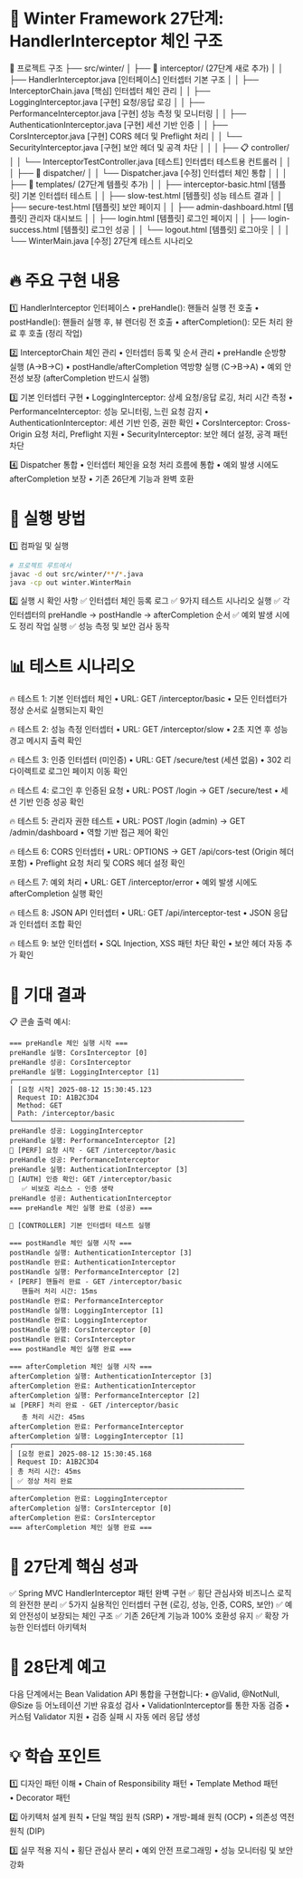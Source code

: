 📁 Winter Framework 27단계: HandlerInterceptor 체인 구조
===========================================================

📂 프로젝트 구조
├── src/winter/
│   ├── 🔗 interceptor/                    (27단계 새로 추가)
│   │   ├── HandlerInterceptor.java        [인터페이스] 인터셉터 기본 구조
│   │   ├── InterceptorChain.java          [핵심] 인터셉터 체인 관리
│   │   ├── LoggingInterceptor.java        [구현] 요청/응답 로깅
│   │   ├── PerformanceInterceptor.java    [구현] 성능 측정 및 모니터링
│   │   ├── AuthenticationInterceptor.java [구현] 세션 기반 인증
│   │   ├── CorsInterceptor.java           [구현] CORS 헤더 및 Preflight 처리
│   │   └── SecurityInterceptor.java       [구현] 보안 헤더 및 공격 차단
│   │
│   ├── 📋 controller/
│   │   └── InterceptorTestController.java [테스트] 인터셉터 테스트용 컨트롤러
│   │
│   ├── 🎯 dispatcher/
│   │   └── Dispatcher.java                [수정] 인터셉터 체인 통합
│   │
│   ├── 🎨 templates/                      (27단계 템플릿 추가)
│   │   ├── interceptor-basic.html         [템플릿] 기본 인터셉터 테스트
│   │   ├── slow-test.html                 [템플릿] 성능 테스트 결과
│   │   ├── secure-test.html               [템플릿] 보안 페이지
│   │   ├── admin-dashboard.html           [템플릿] 관리자 대시보드
│   │   ├── login.html                     [템플릿] 로그인 페이지
│   │   ├── login-success.html             [템플릿] 로그인 성공
│   │   └── logout.html                    [템플릿] 로그아웃
│   │
│   └── WinterMain.java                    [수정] 27단계 테스트 시나리오

🔥 주요 구현 내용
=================

1️⃣ HandlerInterceptor 인터페이스
• preHandle(): 핸들러 실행 전 호출
• postHandle(): 핸들러 실행 후, 뷰 렌더링 전 호출
• afterCompletion(): 모든 처리 완료 후 호출 (정리 작업)

2️⃣ InterceptorChain 체인 관리
• 인터셉터 등록 및 순서 관리
• preHandle 순방향 실행 (A→B→C)
• postHandle/afterCompletion 역방향 실행 (C→B→A)
• 예외 안전성 보장 (afterCompletion 반드시 실행)

3️⃣ 기본 인터셉터 구현
• LoggingInterceptor: 상세 요청/응답 로깅, 처리 시간 측정
• PerformanceInterceptor: 성능 모니터링, 느린 요청 감지
• AuthenticationInterceptor: 세션 기반 인증, 권한 확인
• CorsInterceptor: Cross-Origin 요청 처리, Preflight 지원
• SecurityInterceptor: 보안 헤더 설정, 공격 패턴 차단

4️⃣ Dispatcher 통합
• 인터셉터 체인을 요청 처리 흐름에 통합
• 예외 발생 시에도 afterCompletion 보장
• 기존 26단계 기능과 완벽 호환

🚀 실행 방법
============

1️⃣ 컴파일 및 실행
   ```bash
   # 프로젝트 루트에서
   javac -d out src/winter/**/*.java
   java -cp out winter.WinterMain
   ```

2️⃣ 실행 시 확인 사항
✅ 인터셉터 체인 등록 로그
✅ 9가지 테스트 시나리오 실행
✅ 각 인터셉터의 preHandle → postHandle → afterCompletion 순서
✅ 예외 발생 시에도 정리 작업 실행
✅ 성능 측정 및 보안 검사 동작

📊 테스트 시나리오
==================

🔥 테스트 1: 기본 인터셉터 체인
• URL: GET /interceptor/basic
• 모든 인터셉터가 정상 순서로 실행되는지 확인

🔥 테스트 2: 성능 측정 인터셉터
• URL: GET /interceptor/slow
• 2초 지연 후 성능 경고 메시지 출력 확인

🔥 테스트 3: 인증 인터셉터 (미인증)
• URL: GET /secure/test (세션 없음)
• 302 리다이렉트로 로그인 페이지 이동 확인

🔥 테스트 4: 로그인 후 인증된 요청
• URL: POST /login → GET /secure/test
• 세션 기반 인증 성공 확인

🔥 테스트 5: 관리자 권한 테스트
• URL: POST /login (admin) → GET /admin/dashboard
• 역할 기반 접근 제어 확인

🔥 테스트 6: CORS 인터셉터
• URL: OPTIONS → GET /api/cors-test (Origin 헤더 포함)
• Preflight 요청 처리 및 CORS 헤더 설정 확인

🔥 테스트 7: 예외 처리
• URL: GET /interceptor/error
• 예외 발생 시에도 afterCompletion 실행 확인

🔥 테스트 8: JSON API 인터셉터
• URL: GET /api/interceptor-test
• JSON 응답과 인터셉터 조합 확인

🔥 테스트 9: 보안 인터셉터
• SQL Injection, XSS 패턴 차단 확인
• 보안 헤더 자동 추가 확인

🎯 기대 결과
============

📋 콘솔 출력 예시:
```
=== preHandle 체인 실행 시작 ===
preHandle 실행: CorsInterceptor [0]
preHandle 성공: CorsInterceptor
preHandle 실행: LoggingInterceptor [1]
┌─────────────────────────────────────────────────────────
│ [요청 시작] 2025-08-12 15:30:45.123
│ Request ID: A1B2C3D4
│ Method: GET
│ Path: /interceptor/basic
└─────────────────────────────────────────────────────────
preHandle 성공: LoggingInterceptor
preHandle 실행: PerformanceInterceptor [2]
🚀 [PERF] 요청 시작 - GET /interceptor/basic
preHandle 성공: PerformanceInterceptor
preHandle 실행: AuthenticationInterceptor [3]
🔐 [AUTH] 인증 확인: GET /interceptor/basic
   ✅ 비보호 리소스 - 인증 생략
preHandle 성공: AuthenticationInterceptor
=== preHandle 체인 실행 완료 (성공) ===

🎯 [CONTROLLER] 기본 인터셉터 테스트 실행

=== postHandle 체인 실행 시작 ===
postHandle 실행: AuthenticationInterceptor [3]
postHandle 완료: AuthenticationInterceptor
postHandle 실행: PerformanceInterceptor [2]
⚡ [PERF] 핸들러 완료 - GET /interceptor/basic
   핸들러 처리 시간: 15ms
postHandle 완료: PerformanceInterceptor
postHandle 실행: LoggingInterceptor [1]
postHandle 완료: LoggingInterceptor
postHandle 실행: CorsInterceptor [0]
postHandle 완료: CorsInterceptor
=== postHandle 체인 실행 완료 ===

=== afterCompletion 체인 실행 시작 ===
afterCompletion 실행: AuthenticationInterceptor [3]
afterCompletion 완료: AuthenticationInterceptor
afterCompletion 실행: PerformanceInterceptor [2]
📊 [PERF] 처리 완료 - GET /interceptor/basic
   총 처리 시간: 45ms
afterCompletion 완료: PerformanceInterceptor
afterCompletion 실행: LoggingInterceptor [1]
┌─────────────────────────────────────────────────────────
│ [요청 완료] 2025-08-12 15:30:45.168
│ Request ID: A1B2C3D4
│ 총 처리 시간: 45ms
│ ✅ 정상 처리 완료
└─────────────────────────────────────────────────────────
afterCompletion 완료: LoggingInterceptor
afterCompletion 실행: CorsInterceptor [0]
afterCompletion 완료: CorsInterceptor
=== afterCompletion 체인 실행 완료 ===
```

🌟 27단계 핵심 성과
===================

✅ Spring MVC HandlerInterceptor 패턴 완벽 구현
✅ 횡단 관심사와 비즈니스 로직의 완전한 분리
✅ 5가지 실용적인 인터셉터 구현 (로깅, 성능, 인증, CORS, 보안)
✅ 예외 안전성이 보장되는 체인 구조
✅ 기존 26단계 기능과 100% 호환성 유지
✅ 확장 가능한 인터셉터 아키텍처

🔮 28단계 예고
==============

다음 단계에서는 Bean Validation API 통합을 구현합니다:
• @Valid, @NotNull, @Size 등 어노테이션 기반 유효성 검사
• ValidationInterceptor를 통한 자동 검증
• 커스텀 Validator 지원
• 검증 실패 시 자동 에러 응답 생성

💡 학습 포인트
==============

1️⃣ 디자인 패턴 이해
• Chain of Responsibility 패턴
• Template Method 패턴  
• Decorator 패턴

2️⃣ 아키텍처 설계 원칙
• 단일 책임 원칙 (SRP)
• 개방-폐쇄 원칙 (OCP)
• 의존성 역전 원칙 (DIP)

3️⃣ 실무 적용 지식
• 횡단 관심사 분리
• 예외 안전 프로그래밍
• 성능 모니터링 및 보안 강화